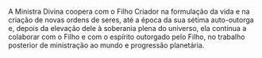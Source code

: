 ﻿A Ministra Divina coopera com o Filho Criador na formulação da vida e na criação de novas ordens de seres, até a época da sua sétima auto-outorga e, depois da elevação dele à soberania plena do universo, ela continua a colaborar com o Filho e com o espírito outorgado pelo Filho, no trabalho posterior de ministração ao mundo e progressão planetária.